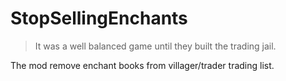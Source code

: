 # StopSellingEnchants
>It was a well balanced game until they built the trading jail.

The mod remove enchant books from villager/trader trading list.

